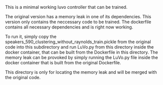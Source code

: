 This is a minimal working luvo controller that can be trained.

The original version has a memory leak in one of its dependencies. This version only contains the neccessary code to be trained. The dockerfile contains all necessary dependencies and is right now working.

To run it, simply copy the speakers_590_clustering_without_raynolds_train.pickle from the original code into this subdirectory and run LuVo.py from this directory inside the docker container, that can be built from the Dockerfile in this directory. The memory leak can be provoked by simply running the LuVo.py file inside the docker container that is built from the original Dockerfile.

This directory is only for locating the memory leak and will be merged with the original code.
